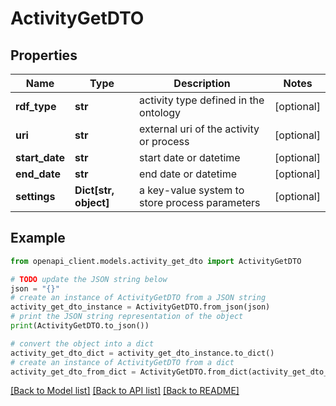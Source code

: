 # ActivityGetDTO


## Properties

Name | Type | Description | Notes
------------ | ------------- | ------------- | -------------
**rdf_type** | **str** | activity type defined in the ontology | [optional] 
**uri** | **str** | external uri of the activity or process | [optional] 
**start_date** | **str** | start date or datetime | [optional] 
**end_date** | **str** | end date or datetime | [optional] 
**settings** | **Dict[str, object]** | a key-value system to store process parameters | [optional] 

## Example

```python
from openapi_client.models.activity_get_dto import ActivityGetDTO

# TODO update the JSON string below
json = "{}"
# create an instance of ActivityGetDTO from a JSON string
activity_get_dto_instance = ActivityGetDTO.from_json(json)
# print the JSON string representation of the object
print(ActivityGetDTO.to_json())

# convert the object into a dict
activity_get_dto_dict = activity_get_dto_instance.to_dict()
# create an instance of ActivityGetDTO from a dict
activity_get_dto_from_dict = ActivityGetDTO.from_dict(activity_get_dto_dict)
```
[[Back to Model list]](../README.md#documentation-for-models) [[Back to API list]](../README.md#documentation-for-api-endpoints) [[Back to README]](../README.md)


